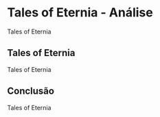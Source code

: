 ---
---

# Tales of Eternia - Análise

Tales of Eternia

## Tales of Eternia

Tales of Eternia

## Conclusão

Tales of Eternia
